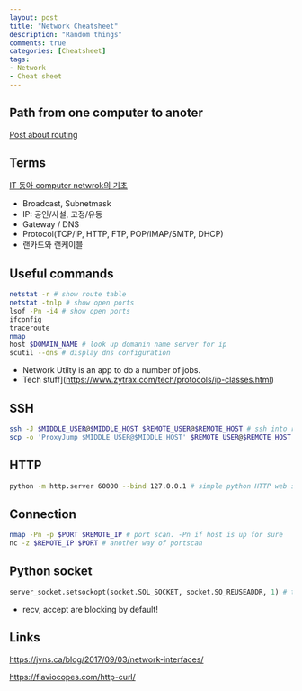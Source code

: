 ```yaml
---
layout: post
title: "Network Cheatsheet"
description: "Random things"
comments: true
categories: [Cheatsheet]
tags:
- Network
- Cheat sheet
---
```


## Path from one computer to anoter

[Post about routing](https://run-it.tistory.com/17?category=665122)



## Terms

[IT 동아 computer netwrok의 기초](https://reviewkr.tistory.com/56)

* Broadcast, Subnetmask
* IP: 공인/사설, 고정/유동
* Gateway / DNS
* Protocol(TCP/IP, HTTP, FTP, POP/IMAP/SMTP, DHCP)
* 랜카드와 랜케이블



## Useful commands

```bash
netstat -r # show route table
netstat -tnlp # show open ports
lsof -Pn -i4 # show open ports 
ifconfig 
traceroute
nmap
host $DOMAIN_NAME # look up domanin name server for ip
scutil --dns # display dns configuration
```

* Network Utilty is an app to do a number of jobs.
* Tech stuff](https://www.zytrax.com/tech/protocols/ip-classes.html)



## SSH

```bash
ssh -J $MIDDLE_USER@$MIDDLE_HOST $REMOTE_USER@$REMOTE_HOST # ssh into remoteuser via middle user
scp -o 'ProxyJump $MIDDLE_USER@$MIDDLE_HOST' $REMOTE_USER@$REMOTE_HOST:$REMOTE_PATH # scp using ssh jump
```



## HTTP

```bash
python -m http.server 60000 --bind 127.0.0.1 # simple python HTTP web server
```



## Connection

```bash
nmap -Pn -p $PORT $REMOTE_IP # port scan. -Pn if host is up for sure
nc -z $REMOTE_IP $PORT # another way of portscan
```



## Python socket

```python
server_socket.setsockopt(socket.SOL_SOCKET, socket.SO_REUSEADDR, 1) # to reuse address 
```

* recv, accept are blocking by default!



## Links

https://jvns.ca/blog/2017/09/03/network-interfaces/

https://flaviocopes.com/http-curl/